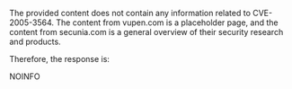 The provided content does not contain any information related to CVE-2005-3564. The content from vupen.com is a placeholder page, and the content from secunia.com is a general overview of their security research and products.

Therefore, the response is:

NOINFO